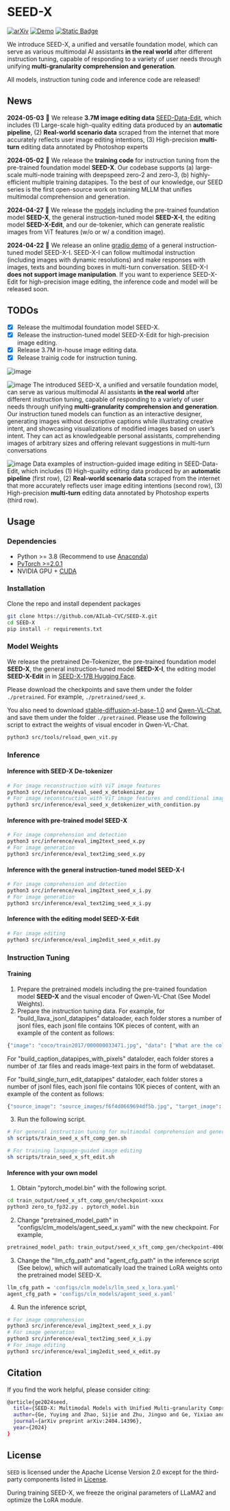 # SEED-X
[![arXiv](https://img.shields.io/badge/arXiv-2404.14396-b31b1b.svg)](https://arxiv.org/abs/2404.14396)
[![Demo](https://img.shields.io/badge/Gradio-Demo-orange)](https://139a5c1d085953f17b.gradio.live/)
[![Static Badge](https://img.shields.io/badge/Model-Huggingface-yellow)](https://huggingface.co/AILab-CVC/SEED-X-17B/tree/main)

We introduce SEED-X, a unified and versatile foundation model, which can serve as various multimodal AI assistants **in the real world** after different instruction tuning, capable of responding to a variety of user needs through unifying **multi-granularity comprehension and generation**.

All models, instruction tuning code and inference code are released! 

## News
**2024-05-03** :hugs: We release **3.7M image editing data** [SEED-Data-Edit](https://huggingface.co/datasets/AILab-CVC/SEED-Data-Edit), which includes (1) Large-scale high-quality editing data produced by an **automatic pipeline**, (2) **Real-world scenario data** scraped from the internet that more accurately reflects user image editing intentions, (3) High-precision **multi-turn** editing data annotated by Photoshop experts

**2024-05-02** :hugs: We release the **training code** for instruction tuning from the pre-trained foundation model **SEED-X**. Our codebase supports (a) large-scale multi-node training with deepspeed zero-2 and zero-3, (b) highly-efficient multiple training datapipes. To the best of our knowledge, our SEED series is the first open-source work on training MLLM that unifies multimodal comprehension and generation.

**2024-04-27** :hugs: We release the [models](https://huggingface.co/AILab-CVC/SEED-X-17B/tree/main) including the pre-trained foundation model **SEED-X**, the general instruction-tuned model **SEED-X-I**, the editing model **SEED-X-Edit**, and our de-tokenier, which can generate realistic images from ViT features (w/o or w/ a condition image).

**2024-04-22** :hugs: We release an online [gradio demo](https://139a5c1d085953f17b.gradio.live/) of a general instruction-tuned model SEED-X-I. SEED-X-I can follow multimodal instruction (including images with dynamic resolutions) and make responses with images, texts and bounding boxes in multi-turn conversation. SEED-X-I **does not support image manipulation**. If you want to experience SEED-X-Edit for high-precision image editing, the inference code and model will be released soon.

## TODOs
- [x] Release the multimodal foundation model SEED-X.
- [x] Release the instruction-tuned model SEED-X-Edit for high-precision image editing.
- [x] Release 3.7M in-house image editing data.
- [x] Release trainig code for instruction tuning.

![image](https://github.com/AILab-CVC/SEED-X/blob/main/demos/teaser.jpg?raw=true)

![image](https://github.com/AILab-CVC/SEED-X/blob/main/demos/case_example.jpg?raw=true)
The introduced SEED-X, a unified and versatile foundation model, can serve as various multimodal AI assistants **in the real world** after different instruction tuning, capable of responding to a variety of user needs through unifying
**multi-granularity comprehension and generation**. Our instruction tuned models can
function as an interactive designer, generating images without descriptive captions while illustrating
creative intent, and showcasing visualizations of modified images based on user’s intent. They can act
as knowledgeable personal assistants, comprehending images of arbitrary sizes and offering relevant
suggestions in multi-turn conversations

![image](https://github.com/AILab-CVC/SEED-X/blob/main/demos/SEED-Data-Edit.jpg?raw=true)
Data examples of instruction-guided image editing in SEED-Data-Edit, which includes (1)
High-quality editing data produced by an **automatic pipeline** (first row), (2) **Real-world scenario
data** scraped from the internet that more accurately reflects user image editing intentions (second
row), (3) High-precision **multi-turn** editing data annotated by Photoshop experts (third row).


## Usage

### Dependencies
- Python >= 3.8 (Recommend to use [Anaconda](https://www.anaconda.com/download/#linux))
- [PyTorch >=2.0.1](https://pytorch.org/)
- NVIDIA GPU + [CUDA](https://developer.nvidia.com/cuda-downloads)

### Installation
Clone the repo and install dependent packages

  ```bash
  git clone https://github.com/AILab-CVC/SEED-X.git
  cd SEED-X
  pip install -r requirements.txt
  ```

### Model Weights
We release the pretrained De-Tokenizer, the pre-trained foundation model **SEED-X**, the general instruction-tuned model **SEED-X-I**, the editing model **SEED-X-Edit** in in [SEED-X-17B Hugging Face](https://huggingface.co/AILab-CVC/SEED-X-17B/tree/main).

Please download the checkpoints and save them under the folder `./pretrained`. For example, `./pretrained/seed_x`.

You also need to download [stable-diffusion-xl-base-1.0](https://huggingface.co/stabilityai/stable-diffusion-xl-base-1.0) and [Qwen-VL-Chat](https://huggingface.co/Qwen/Qwen-VL-Chat), and save them under the folder `./pretrained`. Please use the following script to extract the weights of visual encoder in Qwen-VL-Chat.
```bash
python3 src/tools/reload_qwen_vit.py
```
### Inference
#### Inference with SEED-X De-tokenizer
```bash
# For image reconstruction with ViT image features
python3 src/inference/eval_seed_x_detokenizer.py
# For image reconstruction with ViT image features and conditional image
python3 src/inference/eval_seed_x_detokenizer_with_condition.py
```

#### Inference with pre-trained model SEED-X
```bash
# For image comprehension and detection
python3 src/inference/eval_img2text_seed_x.py
# For image generation
python3 src/inference/eval_text2img_seed_x.py
```

#### Inference with the general instruction-tuned model SEED-X-I
```bash
# For image comprehension and detection
python3 src/inference/eval_img2text_seed_x_i.py
# For image generation
python3 src/inference/eval_text2img_seed_x_i.py
```

#### Inference with the editing model SEED-X-Edit
```bash
# For image editing
python3 src/inference/eval_img2edit_seed_x_edit.py
```

### Instruction Tuning
#### Training
1. Prepare the pretrained models including the pre-trained foundation model **SEED-X** and the visual encoder of Qwen-VL-Chat (See Model Weights).
2. Prepare the instruction tuning data. For example, for "build_llava_jsonl_datapipes" dataloader, each folder stores a number of jsonl files, each jsonl file contains 10K pieces of content, with an example of the content as follows:
```bash
{"image": "coco/train2017/000000033471.jpg", "data": ["What are the colors of the bus in the image?", "The bus in the image is white and red.", "What feature can be seen on the back of the bus?", "The back of the bus features an advertisement.", "Is the bus driving down the street or pulled off to the side?", "The bus is driving down the street, which is crowded with people and other vehicles."]}
```

For "build_caption_datapipes_with_pixels" dataloder, each folder stores a number of .tar files and reads image-text pairs in the form of webdataset.

For "build_single_turn_edit_datapipes" dataloder,  each folder stores a number of jsonl files, each jsonl file contains 10K pieces of content, with an example of the content as follows:
```bash
{"source_image": "source_images/f6f4d0669694df5b.jpg", "target_image": "target_images/f6f4d0669694df5b.jpg", "instruction": "Erase the car that is parked in front of the Roebuck building."}
```
3. Run the following script.

```bash
# For general instruction tuning for multimodal comprehension and generation
sh scripts/train_seed_x_sft_comp_gen.sh
```

```bash
# For training language-guided image editing
sh scripts/train_seed_x_sft_edit.sh
```
#### Inference with your own model
1. Obtain "pytorch_model.bin" with the following script.
```bash
cd train_output/seed_x_sft_comp_gen/checkpoint-xxxx
python3 zero_to_fp32.py . pytorch_model.bin
```
2. Change "pretrained_model_path" in "configs/clm_models/agent_seed_x.yaml" with the new checkpoint. For example,
```bash
pretrained_model_path: train_output/seed_x_sft_comp_gen/checkpoint-4000/pytorch_model.bin
```
3. Change the "llm_cfg_path" and "agent_cfg_path" in the inference script (See below), which will automatically load the trained LoRA weights onto the pretrained model SEED-X.
```bash
llm_cfg_path = 'configs/clm_models/llm_seed_x_lora.yaml'
agent_cfg_path = 'configs/clm_models/agent_seed_x.yaml'
```
4. Run the inference script,
```bash
# For image comprehension
python3 src/inference/eval_img2text_seed_x_i.py
# For image generation
python3 src/inference/eval_text2img_seed_x_i.py
# For image editing
python3 src/inference/eval_img2edit_seed_x_edit.py
```


## Citation
If you find the work helpful, please consider citing:
```bash
@article{ge2024seed,
  title={SEED-X: Multimodal Models with Unified Multi-granularity Comprehension and Generation},
  author={Ge, Yuying and Zhao, Sijie and Zhu, Jinguo and Ge, Yixiao and Yi, Kun and Song, Lin and Li, Chen and Ding, Xiaohan and Shan, Ying},
  journal={arXiv preprint arXiv:2404.14396},
  year={2024}
}
```


## License
`SEED` is licensed under the Apache License Version 2.0 except for the third-party components listed in [License](License_Seed-X.txt). 

During training SEED-X, we freeze the original parameters of LLaMA2 and optimize the LoRA module.
